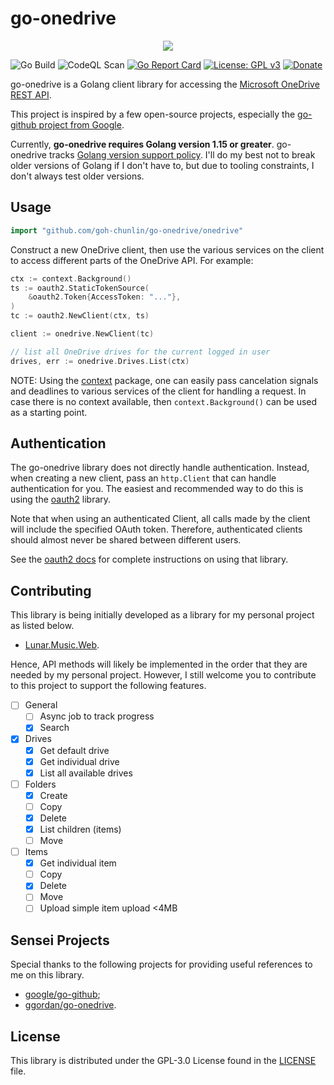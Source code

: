 # go-onedrive

<div align="center">
    <img src="https://gclstorage.blob.core.windows.net/images/go-onedrive-banner.png" />
</div>

![Go Build](https://github.com/goh-chunlin/go-onedrive/workflows/Go%20Build/badge.svg?branch=main)
![CodeQL Scan](https://github.com/goh-chunlin/go-onedrive/workflows/CodeQL%20Scan/badge.svg?branch=main)
[![Go Report Card](https://goreportcard.com/badge/github.com/goh-chunlin/go-onedrive)](https://goreportcard.com/report/github.com/goh-chunlin/go-onedrive)
[![License: GPL v3](https://img.shields.io/badge/License-GPLv3-blue.svg)](https://www.gnu.org/licenses/gpl-3.0)
[![Donate](https://img.shields.io/badge/$-donate-ff69b4.svg)](https://www.buymeacoffee.com/chunlin)

go-onedrive is a Golang client library for accessing the [Microsoft OneDrive REST API](https://docs.microsoft.com/en-us/onedrive/developer/rest-api/?view=odsp-graph-online).

This project is inspired by a few open-source projects, especially the [go-github project from Google](https://github.com/google/go-github).

Currently, **go-onedrive requires Golang version 1.15 or greater**.  go-onedrive tracks [Golang version support policy](https://golang.org/doc/devel/release.html#policy). I'll do my best not to break older versions of Golang if I don't have to, but due to tooling constraints, I don't always test older versions.

## Usage ##

```go
import "github.com/goh-chunlin/go-onedrive/onedrive"
```

Construct a new OneDrive client, then use the various services on the client to access different parts of the OneDrive API. For example:

```go
ctx := context.Background()
ts := oauth2.StaticTokenSource(
	&oauth2.Token{AccessToken: "..."},
)
tc := oauth2.NewClient(ctx, ts)

client := onedrive.NewClient(tc)

// list all OneDrive drives for the current logged in user
drives, err := onedrive.Drives.List(ctx)
```

NOTE: Using the [context](https://godoc.org/context) package, one can easily pass cancelation signals and deadlines to various services of the client for handling a request. In case there is no context available, then `context.Background()` can be used as a starting point.

## Authentication ##

The go-onedrive library does not directly handle authentication. Instead, when creating a new client, pass an `http.Client` that can handle authentication for you. The easiest and recommended way to do this is using the [oauth2](https://github.com/golang/oauth2)
library.

Note that when using an authenticated Client, all calls made by the client will
include the specified OAuth token. Therefore, authenticated clients should
almost never be shared between different users.

See the [oauth2 docs](https://godoc.org/golang.org/x/oauth2) for complete instructions on using that library.

## Contributing ##

This library is being initially developed as a library for my personal project as listed below.
- [Lunar.Music.Web](https://github.com/goh-chunlin/Lunar.Music.Web).

Hence, API methods will likely be implemented in the order that they are needed by my personal project. However, I still welcome you to contribute to this project to support the following features.

- [ ] General
	- [ ] Async job to track progress
    - [x] Search
- [x] Drives
	- [x] Get default drive
	- [x] Get individual drive
	- [x] List all available drives
- [ ] Folders
    - [x] Create
	- [ ] Copy
	- [x] Delete
	- [x] List children (items)
    - [ ] Move
- [ ] Items
	- [x] Get individual item	
	- [ ] Copy
	- [x] Delete
    - [ ] Move
    - [ ] Upload simple item upload <4MB

## Sensei Projects ##

Special thanks to the following projects for providing useful references to me on this library.
- [google/go-github](https://github.com/google/go-github);
- [ggordan/go-onedrive](https://github.com/ggordan/go-onedrive).

## License ##

This library is distributed under the GPL-3.0 License found in the [LICENSE](./LICENSE) file.
